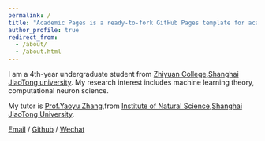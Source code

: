 ```yaml
---
permalink: /
title: "Academic Pages is a ready-to-fork GitHub Pages template for academic personal websites"
author_profile: true
redirect_from: 
  - /about/
  - /about.html
---
```


I am a 4th-year undergraduate student from [Zhiyuan College](https://zhiyuan.sjtu.edu.cn/html/zhiyuan/),[Shanghai JiaoTong university](https://www.sjtu.edu.cn). My research interest includes machine learning theory, computational neuron science.

My tutor is [Prof.Yaoyu Zhang](https://ins.sjtu.edu.cn/peoples/zhangyaoyu),from [Institute of Natural Science](https://ins.sjtu.edu.cn),[Shanghai JiaoTong University](https://www.sjtu.edu.cn).

[Email](zjj0216@sjtu.edu.cn) / [Github](https://github.com/zjjSJTU) / [Wechat](Zhao-Jiajie.github.io/images/wechat.jpg)
